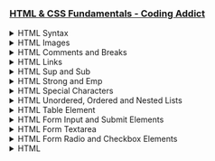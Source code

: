 ### [HTML & CSS Fundamentals - Coding Addict](https://www.codingaddict.io/l/products)

<details>
  <summary>HTML Syntax</summary>

### html_css\index.html

```html
<!DOCTYPE html>
<html lang="en">
  <head>
    <meta charset="UTF-8" />
    <meta name="viewport" content="width=device-width, initial-scale=1.0" />
    <title>First Webpage</title>
  </head>
  <body>
    <h1>Welcome to My First Webpage</h1>
    <p>This is a paragraph of text on my webpage.</p>
    <p>This is another paragraph with more information.</p>
    <p>
      Lorem ipsum dolor, sit amet consectetur adipisicing elit. Debitis
      cupiditate modi cum iste quam nulla, voluptatibus assumenda placeat magnam
      odit vel omnis, nemo, enim excepturi eos veritatis vero quia. Ipsum natus
      sint beatae tempora! Molestias nulla accusamus exercitationem pariatur,
      voluptate quibusdam sequi quasi ipsa odio aspernatur corporis. Dolor,
      laudantium quas.
    </p>
  </body>
</html>
```

<img width="2091" height="1440" alt="image" src="https://github.com/user-attachments/assets/e3c9ab6b-a8ea-4ff6-b3d7-55b548586295" />

</details>

<details>
  <summary>HTML Images</summary>

### html_css\index.html

```html
<!DOCTYPE html>
<html lang="en">
  <head>
    <meta charset="UTF-8" />
    <meta name="viewport" content="width=device-width, initial-scale=1.0" />
    <title>First Webpage</title>
  </head>
  <body>
    <h1>Welcome to My First Webpage</h1>
    <img src="./img/udemy.jpeg" width="300" height="150" alt="udemy image" />
    <img src="./img/udemy2.png" width="300" height="150" alt="udemy image 2" />
    <img src="./img/laptop.jpeg" width="420" height="280" alt="laptop image" />
    <p>This is a paragraph of text on my webpage.</p>
    <p>This is another paragraph with more information.</p>
    <p>
      Lorem ipsum dolor, sit amet consectetur adipisicing elit. Debitis
      cupiditate modi cum iste quam nulla, voluptatibus assumenda placeat magnam
      odit vel omnis, nemo, enim excepturi eos veritatis vero quia. Ipsum natus
      sint beatae tempora! Molestias nulla accusamus exercitationem pariatur,
      voluptate quibusdam sequi quasi ipsa odio aspernatur corporis. Dolor,
      laudantium quas.
    </p>
  </body>
</html>
```

<img width="2217" height="1440" alt="image" src="https://github.com/user-attachments/assets/0c82d48f-b5e8-4b7d-9382-99db88da9941" />
<img width="1470" height="1070" alt="image" src="https://github.com/user-attachments/assets/7d45a5c3-d0dd-4b1b-9b28-af8ed168e155" />

</details>

<details>
  <summary>HTML Comments and Breaks</summary>

### html_css\index.html

```html
<!DOCTYPE html>
<html lang="en">
  <head>
    <meta charset="UTF-8" />
    <meta name="viewport" content="width=device-width, initial-scale=1.0" />
    <title>First Webpage</title>
  </head>
  <body>
    <!-- This is a comment -->
    <h1>Welcome to My First Webpage</h1>
    <!-- Udemy Logos -->
    <img src="./img/udemy.jpeg" width="300" height="150" alt="udemy image" />
    <img src="./img/udemy2.png" width="300" height="150" alt="udemy image 2" />
    <!-- Laptop Logo -->
    <img src="./img/laptop.jpeg" width="420" height="280" alt="laptop image" />
    <p>This is a paragraph of text on my webpage.</p>
    <p>This is another paragraph with more information.</p>
    <p>
      <!-- This is a Lorem Ipsum placeholder -->
      Lorem ipsum dolor, sit amet consectetur adipisicing elit. <br />
      Debitis cupiditate modi cum iste quam nulla, voluptatibus assumenda
      placeat magnam odit vel omnis, nemo, enim excepturi eos veritatis vero
      quia. <br />
      Ipsum natus sint beatae tempora! <br />
      Molestias nulla accusamus exercitationem pariatur, voluptate quibusdam
      sequi quasi ipsa odio aspernatur corporis. <br />
      Dolor, laudantium quas.
    </p>
  </body>
</html>

```

<img width="2217" height="1440" alt="image" src="https://github.com/user-attachments/assets/03645dad-3aac-4cac-b794-3193da4a1391" />
<img width="1470" height="1070" alt="image" src="https://github.com/user-attachments/assets/a79e08d1-2cb6-42ce-aa98-1f42228fe8b8" />

</details>

<details>
  <summary>HTML Links</summary>

### html_css\index.html

```html
<!DOCTYPE html>
<html lang="en">
  <head>
    <meta charset="UTF-8" />
    <meta name="viewport" content="width=device-width, initial-scale=1.0" />
    <title>First Webpage</title>
  </head>
  <body>
    <p id="home">Top of page.</p>
    <!-- External Google Link -->
    <a href="https://www.google.com" target="_blank" rel="noopener">Google</a>
    <!-- External Facebook Link -->
    <a href="https://www.facebook.com" target="_blank" rel="noopener">Facebook</a>
    <br />
    <!-- Internal About Us Link -->
    <a href="./about.html">About Us</a>
    <br />
    <!-- Same page Link -->
    <a href="#featured-projects">Featured Projects</a>

    <h1>Welcome to My First Webpage</h1>

    <!-- Laptop Logo -->
    <a href="https://www.google.com" target="_blank" rel="noopener">
      <img
        src="./img/laptop.jpeg"
        width="420"
        height="280"
        alt="laptop image"
      />
    </a>
    <p>
      <!-- This is a Lorem Ipsum placeholder -->
      Lorem ipsum dolor, sit amet consectetur adipisicing elit. <br />
      Debitis cupiditate modi cum iste quam nulla, voluptatibus assumenda
      placeat magnam odit vel omnis, nemo, enim excepturi eos veritatis vero
      quia. <br />
      Lorem ipsum dolor sit amet consectetur adipisicing elit. Magni illum ullam
      vero facere beatae culpa unde! Magnam veniam non dignissimos culpa eaque.
      <br />
      Voluptatum quidem mollitia hic unde cupiditate nesciunt ipsa harum iste.
      <br />
      Cumque amet, suscipit voluptatem aut omnis laboriosam itaque perferendis
      nobis tempora necessitatibus quas excepturi sint cupiditate, in eos?
    </p>

    <h2 id="featured-projects">Featured Projects</h2>
    <p>Here are some of my featured projects:</p>
    <ul>
      <li>Project 1: Personal Website</li>
      <li>Project 2: Portfolio</li>
      <li>Project 3: Blog</li>
    </ul>
    <a href="#home">Back to Top</a>
  </body>
</html>

```

<img width="2217" height="1512" alt="image" src="https://github.com/user-attachments/assets/ef9b8282-0c08-41bf-8780-04caf87d12e2" />
<img width="1470" height="1070" alt="image" src="https://github.com/user-attachments/assets/64f94f8b-c262-4c7e-bad9-563ae4e6a1a0" />
<img width="1585" height="1164" alt="image" src="https://github.com/user-attachments/assets/57ed635a-8a08-4566-82de-cfc5b11ef531" />

</details>

<details>
  <summary>HTML Sup and Sub</summary>

### html_css\index.html

```html
<!DOCTYPE html>
<html lang="en">
  <head>
    <meta charset="UTF-8" />
    <meta name="viewport" content="width=device-width, initial-scale=1.0" />
    <title>First Webpage</title>
  </head>
  <body>
    <!-- Sup and Sub -->
    <h2>Superscript and Subscript</h2>
    <p>
      This is an example of <sup>superscript</sup> text and this is an example
      of <sub>subscript</sub> text.
    </p>
  </body>
</html>
```

<img width="2560" height="1540" alt="image" src="https://github.com/user-attachments/assets/82b467f5-2ad0-43bf-a2b9-da7d92bb9c76" />
<img width="1585" height="1164" alt="image" src="https://github.com/user-attachments/assets/d66beaa3-721e-4b92-882e-d9a5595da304" />

</details>

<details>
  <summary>HTML Strong and Emp</summary>

### html_css\index.html

```html
<!DOCTYPE html>
<html lang="en">
  <head>
    <meta charset="UTF-8" />
    <meta name="viewport" content="width=device-width, initial-scale=1.0" />
    <title>First Webpage</title>
  </head>
  <body>
    <!-- Strong and Emphasis -->
    <h2>Strong and Emphasis</h2>
    <p>
      This is an example of <strong>strong</strong> text and this is an example
      of <em>emphasized</em> text.
    </p>
  </body>
</html>
```

<img width="2560" height="1540" alt="image" src="https://github.com/user-attachments/assets/fcc8e168-67e9-4b26-befa-52a28d7e5e83" />
<img width="1585" height="1164" alt="image" src="https://github.com/user-attachments/assets/750e9e7f-c0e9-462e-944b-575c9e1e2bf4" />

</details>

<details>
  <summary>HTML Special Characters</summary>

### html_css\index.html

```html
<!DOCTYPE html>
<html lang="en">
  <head>
    <meta charset="UTF-8" />
    <meta name="viewport" content="width=device-width, initial-scale=1.0" />
    <title>First Webpage</title>
  </head>
  <body>
    <!-- Special characters -->
    <h2>Special Characters</h2>
    <p>
      This is an example of a paragraph with a special character: &copy; 2023 My
      Website. All rights reserved.
    </p>
    <p>
      Here is another special character: &hearts; (heart symbol) and &euro;
      (Euro symbol).
    </p>
  </body>
</html>

```

<img width="2560" height="1540" alt="image" src="https://github.com/user-attachments/assets/31e66148-8223-435b-89fc-53cb72402d51" />
<img width="1585" height="1164" alt="image" src="https://github.com/user-attachments/assets/57ad5089-7b77-47e9-9b95-5b95c613e212" />

</details>

<details>
  <summary>HTML Unordered, Ordered and Nested Lists</summary>

### html_css\index.html

```html
<!DOCTYPE html>
<html lang="en">
  <head>
    <meta charset="UTF-8" />
    <meta name="viewport" content="width=device-width, initial-scale=1.0" />
    <title>First Webpage</title>
  </head>
  <body>
    <!-- Unordered Lists -->
    <h2>Unordered List</h2>
    <ul>
      <li>Item 1</li>
      <li>Item 2</li>
      <li>Item 3</li>
    </ul>

    <!-- Ordered Lists -->
    <h2>Ordered List</h2>
    <ol>
      <li>First item</li>
      <li>Second item</li>
      <li>Third item</li>
    </ol>

    <!-- Nested Lists -->
    <h2>Nested List</h2>
    <ul>
      <li>
        Item 1
        <ul>
          <li>Subitem 1</li>
          <li>Subitem 2</li>
        </ul>
      </li>
      <li>Item 2</li>
    </ul>
  </body>
</html>
```

<img width="2560" height="1540" alt="image" src="https://github.com/user-attachments/assets/4bf28a5e-9b03-4e74-81a7-969d9e65a28e" />
<img width="1585" height="1164" alt="image" src="https://github.com/user-attachments/assets/f6b6fb79-31fa-4aa9-9f96-48b38336e456" />

</details>

<details>
  <summary>HTML Table Element</summary>

### html_css\index.html

```html
<!DOCTYPE html>
<html lang="en">
  <head>
    <meta charset="UTF-8" />
    <meta name="viewport" content="width=device-width, initial-scale=1.0" />
    <title>First Webpage</title>
  </head>
  <body>
    <!-- Table Element -->
    <h2>Table Element</h2>
    <table>
      <thead>
        <tr>
          <th>Name</th>
          <th>Age</th>
          <th>City</th>
        </tr>
      </thead>
      <tbody>
        <tr>
          <td>John Doe</td>
          <td>30</td>
          <td>New York</td>
        </tr>
        <tr>
          <td>Jane Smith</td>
          <td>25</td>
          <td>Los Angeles</td>
        </tr>
        <tr>
          <td>Mike Johnson</td>
          <td>35</td>
          <td>Chicago</td>
        </tr>
      </tbody>
    </table>
  </body>
</html>
```

<img width="2560" height="1540" alt="image" src="https://github.com/user-attachments/assets/36c4e58a-5337-4345-b96b-2788b971f696" />
<img width="1585" height="1164" alt="image" src="https://github.com/user-attachments/assets/556b2bf0-da5f-4282-9029-fc90608b1486" />

</details>

<details>
  <summary>HTML Form Input and Submit Elements</summary>

### html_css\index.html

```html
<!DOCTYPE html>
<html lang="en">
  <head>
    <meta charset="UTF-8" />
    <meta name="viewport" content="width=device-width, initial-scale=1.0" />
    <title>First Webpage</title>
  </head>
  <body>
    <!-- Form Input and Submit Elements -->
    <h2>Form Input and Submit Elements</h2>
    <form action="#" method="post">
      <!-- text input -->
      <label for="firstname">First Name:</label>
      <input type="text" id="firstname" name="firstname" required />
      <br /><br />
      <label for="lastname">Last Name:</label>
      <input type="text" id="lastname" name="lastname" required />
      <br /><br />

      <!-- email input -->
      <label for="email">Email:</label>
      <input
        type="email"
        id="email"
        name="email"
        value="email@example.com"
        required
      />

      <!-- number input -->
      <label for="age">Age:</label>
      <input type="number" id="age" name="age" min="0" required />

      <!-- password input -->
      <label for="password">Password:</label>
      <input
        type="password"
        id="password"
        name="password"
        placeholder="Enter your password"
        required
      />

      <input type="submit" value="Submit" />
      <button type="submit">Submit</button>
    </form>
  </body>
</html>

```

<img width="2560" height="1540" alt="image" src="https://github.com/user-attachments/assets/35ae73a7-8686-4144-b89d-a982438f0323" />
<img width="1585" height="1164" alt="image" src="https://github.com/user-attachments/assets/b3d48b1e-9ebc-483b-97a4-a630a8b5787e" />

</details>

<details>
  <summary>HTML Form Textarea</summary>

### html_css\index.html

```html
<!DOCTYPE html>
<html lang="en">
  <head>
    <meta charset="UTF-8" />
    <meta name="viewport" content="width=device-width, initial-scale=1.0" />
    <title>First Webpage</title>
  </head>
  <body>
    <!-- Form Textarea -->
    <h2>Form Textarea</h2>
    <form action="#" method="post">
      <!-- text input -->
      <label for="firstname">First Name:</label>
      <input type="text" id="firstname" name="firstname" required />
      <br /><br />
      <label for="lastname">Last Name:</label>
      <input type="text" id="lastname" name="lastname" required />
      <br /><br />

      <!-- textarea input -->
      <label for="message">Message:</label>
      <textarea
        id="message"
        name="message"
        rows="4"
        cols="30"
        required
      ></textarea>
      <br /><br />

      <!-- submit button -->
      <input type="submit" value="Submit" />
      <button type="submit">Submit</button>
    </form>
  </body>
</html>

```

<img width="2560" height="1540" alt="image" src="https://github.com/user-attachments/assets/a59f7598-c10d-44fd-b28a-c2b293f4fcba" />
<img width="1585" height="1164" alt="image" src="https://github.com/user-attachments/assets/5ae48759-3319-4d58-84ad-273ef488757b" />

</details>

<details>
  <summary>HTML Form Radio and Checkbox Elements</summary>

### html_css\index.html

```html
<!DOCTYPE html>
<html lang="en">
  <head>
    <meta charset="UTF-8" />
    <meta name="viewport" content="width=device-width, initial-scale=1.0" />
    <title>First Webpage</title>
  </head>
  <body>
    <!-- Form Textarea -->
    <h2>Form Textarea</h2>
    <form action="#" method="post">
      <!-- text input -->
      <label for="firstname">First Name:</label>
      <input type="text" id="firstname" name="firstname" required />
      <br /><br />
      <label for="lastname">Last Name:</label>
      <input type="text" id="lastname" name="lastname" required />
      <br /><br />

      <!-- textarea input -->
      <label for="message">Message:</label>
      <textarea
        id="message"
        name="message"
        rows="4"
        cols="30"
        required
      ></textarea>
      <br /><br />

      <!-- Form Radio Inputs -->
      <fieldset>
        <legend>Choose your gender:</legend>
        <label for="male">Male</label>
        <input type="radio" id="male" name="gender" value="male" required />
        <br />
        <label for="female">Female</label>
        <input type="radio" id="female" name="gender" value="female" required />
      </fieldset>

      <!-- Form Checkbox Inputs -->
      <fieldset>
        <legend>Choose your favorite coding languages:</legend>
        <label for="html">HTML</label>
        <input type="checkbox" id="html" name="languages" value="html" />
        <br />
        <label for="css">CSS</label>
        <input type="checkbox" id="css" name="languages" value="css" />
        <br />
        <label for="javascript">JavaScript</label>
        <input
          type="checkbox"
          id="javascript"
          name="languages"
          value="javascript"
          checked
        />
      </fieldset>

      <!-- submit button -->
      <!-- <input type="submit" value="Submit" /> -->
      <button type="submit">Submit</button>
    </form>
  </body>
</html>

```

<img width="2560" height="1540" alt="image" src="https://github.com/user-attachments/assets/fa8d5621-4519-4e50-9250-b26ced2ab1d7" />
<img width="1585" height="1164" alt="image" src="https://github.com/user-attachments/assets/f0328ac1-1965-4550-b2b6-4f641a97c603" />

</details>

























<details>
  <summary>HTML</summary>

### html_css\index.html

```html

```

</details>












